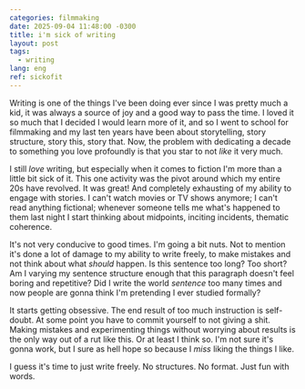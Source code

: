 ```yaml
---
categories: filmmaking
date: 2025-09-04 11:48:00 -0300
title: i'm sick of writing
layout: post
tags:
  - writing
lang: eng
ref: sickofit
---
```

Writing is one of the things I've been doing ever since I was pretty much a kid, it was always a source of joy and a good way to pass the time. I loved it so much that I decided I would learn more of it, and so I went to school for filmmaking and my last ten years have been about storytelling, story structure, story this, story that. Now, the problem with dedicating a decade to something you love profoundly is that you star to not *like* it very much.

I still *love* writing, but especially when it comes to fiction I'm more than a little bit sick of it. This one activity was the pivot around which my entire 20s have revolved. It was great! And completely exhausting of my ability to engage with stories. I can't watch movies or TV shows anymore; I can't read anything fictional; whenever someone tells me what's happened to them last night I start thinking about midpoints, inciting incidents, thematic coherence.

It's not very conducive to good times. I'm going a bit nuts. Not to mention it's done a lot of damage to my ability to write freely, to make mistakes and not think about what *should* happen. Is this sentence too long? Too short? Am I varying my sentence structure enough that this paragraph doesn't feel boring and repetitive? Did I write the world *sentence* too many times and now people are gonna think I'm pretending I ever studied formally?

It starts getting obsessive. The end result of too much instruction is self-doubt. At some point you have to commit yourself to not giving a shit. Making mistakes and experimenting things without worrying about results is the only way out of a rut like this. Or at least I think so. I'm not sure it's gonna work, but I sure as hell hope so because I *miss* liking the things I like.

I guess it's time to just write freely. No structures. No format. Just fun with words.
